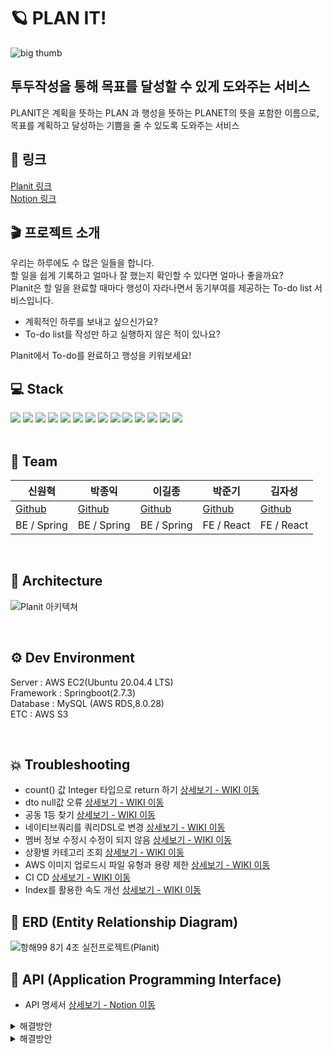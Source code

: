 # 🪐 PLAN IT!
![big thumb](https://user-images.githubusercontent.com/48500149/194043247-2e5d5751-10da-437b-8892-921b19126b2a.png)
<br/>

## 투두작성을 통해 목표를 달성할 수 있게 도와주는 서비스
PLANIT은 계획을 뜻하는 PLAN 과 행성을 뜻하는 PLANET의 뜻을 포함한 이름으로, 목표를 계획하고 달성하는 기쁨을 줄 수 있도록 도와주는 서비스

## 📌 링크
[Planit 링크](https://planit-todo.com)    
[Notion 링크](https://www.notion.so/4-d8656c9684f5477c917a81a0747e5144)

## 🎬 프로젝트 소개
우리는 하루에도 수 많은 일들을 합니다.<br>
할 일을 쉽게 기록하고 얼마나 잘 했는지 확인할 수 있다면 얼마나 좋을까요?<br>
Planit은 할 일을 완료할 때마다 행성이 자라나면서 동기부여를 제공하는 To-do list 서비스입니다.

- 계획적인 하루를 보내고 싶으신가요?<br>
- To-do list를 작성만 하고 실행하지 않은 적이 있나요?

Planit에서 To-do를 완료하고 행성을 키워보세요!

## 💻 Stack
<div>
  <img src="https://img.shields.io/badge/springBoot-6DB33F?style=for-the-badge&logo=spring&logoColor=white">
  <img src="https://img.shields.io/badge/java-007396?style=for-the-badge&logo=java&logoColor=white"> 
  <img src="https://img.shields.io/badge/mysql-4479A1?style=for-the-badge&logo=mysql&logoColor=white">
  <img src="https://img.shields.io/badge/ubuntu-FCC624?style=for-the-badge&logo=linux&logoColor=black"> 
  <img src="https://img.shields.io/badge/amazonaws-232F3E?style=for-the-badge&logo=amazonaws&logoColor=white">
  <img src="https://img.shields.io/badge/amazonec2-FF9900?style=for-the-badge&logo=amazonec2&logoColor=white">
  <img src="https://img.shields.io/badge/amazons3-569A31?style=for-the-badge&logo=amazons3&logoColor=white">
  <img src="https://img.shields.io/badge/github-181717?style=for-the-badge&logo=github&logoColor=white">
  <img src="https://img.shields.io/badge/postman-FF6C37?style=for-the-badge&logo=postman&logoColor=white">
  <img src="https://img.shields.io/badge/apachejmeter-D22128?style=for-the-badge&logo=apachejmeter&logoColor=white">
  <img src="https://img.shields.io/badge/notion-000000?style=for-the-badge&logo=notion&logoColor=white">
  <img src="https://camo.githubusercontent.com/f0cede42e8391ba6bb70096f58bc63c8f5c846ea5cde8f27327e571a99e9a3e0/68747470733a2f2f696d672e736869656c64732e696f2f62616467652f636f64656465706c6f792d3644423333463f7374796c653d666f722d7468652d6261646765266c6f676f3d636f64656465706c6f79266c6f676f436f6c6f723d7768697465" data-canonical-src="https://img.shields.io/badge/codedeploy-6DB33F?style=for-the-badge&amp;logo=codedeploy&amp;logoColor=white" style="max-width: 100%;">
  <img src="https://camo.githubusercontent.com/848a56128bd7fb616d4513033e90bdd63c7af1cf66a0e4e96c817cc514638499/68747470733a2f2f696d672e736869656c64732e696f2f62616467652f47697448756220416374696f6e732d3230383846463f7374796c653d666f722d7468652d6261646765266c6f676f3d47697448756220416374696f6e73266c6f676f436f6c6f723d7768697465" data-canonical-src="https://img.shields.io/badge/GitHub Actions-2088FF?style=for-the-badge&amp;logo=GitHub Actions&amp;logoColor=white" style="max-width: 100%;">
  <img src="https://camo.githubusercontent.com/c0f71772804c86d0f144ce923027aff25e8d761c6b791d2de6698607e21c5465/68747470733a2f2f696d672e736869656c64732e696f2f62616467652f677261646c652d3032333033413f7374796c653d666f722d7468652d6261646765266c6f676f3d677261646c65266c6f676f436f6c6f723d7768697465" data-canonical-src="https://img.shields.io/badge/gradle-02303A?style=for-the-badge&amp;logo=gradle&amp;logoColor=white" style="max-width: 100%;">
</div>

<br/>

## 🧙 Team
|신원혁|박종익|이길종|박준기|김자성
|---|---|---|---|---|
|[Github](https://github.com/god1hyuk)|[Github](https://github.com/ParkJong-ic)|[Github](https://github.com/Jongleee)|[Github](https://github.com/byjgpark)|[Github](https://github.com/jaseongkim)|
|BE / Spring|BE / Spring|BE / Spring|FE / React|FE / React|

<br/>

## :santa: Architecture

![Planit 아키텍쳐](https://user-images.githubusercontent.com/81502140/193481909-30765c17-2a8e-419c-bcfa-bea8736ebd18.png)

<br/>

## ⚙️ Dev Environment
Server : AWS EC2(Ubuntu 20.04.4 LTS) <br/>
Framework : Springboot(2.7.3) <br/>
Database : MySQL (AWS RDS,8.0.28) <br/>
ETC : AWS S3 <br/>

<br/>

## 💥 Troubleshooting

- count() 값 Integer 타입으로 return 하기 [상세보기 - WIKI 이동](https://github.com/hanghae-w8-t4-plan-it/backend/wiki/count()-%EA%B0%92-Integer-%ED%83%80%EC%9E%85%EC%9C%BC%EB%A1%9C-return-%ED%95%98%EA%B8%B0)
- dto null값 오류 [상세보기 - WIKI 이동](https://github.com/hanghae-w8-t4-plan-it/backend/wiki/dto-null%EA%B0%92-%EC%98%A4%EB%A5%98)
- 공동 1등 찾기 [상세보기 - WIKI 이동](https://github.com/hanghae-w8-t4-plan-it/backend/wiki/%EA%B3%B5%EB%8F%99-1%EB%93%B1-%EC%B0%BE%EA%B8%B0)
- 네이티브쿼리를 쿼리DSL로 변경 [상세보기 - WIKI 이동](https://github.com/hanghae-w8-t4-plan-it/backend/wiki/%EB%84%A4%EC%9D%B4%ED%8B%B0%EB%B8%8C%EC%BF%BC%EB%A6%AC%EB%A5%BC-%EC%BF%BC%EB%A6%ACDSL%EB%A1%9C-%EB%B3%80%EA%B2%BD)
- 멤버 정보 수정시 수정이 되지 않음 [상세보기 - WIKI 이동](https://github.com/hanghae-w8-t4-plan-it/backend/wiki/%EB%A9%A4%EB%B2%84-%EC%A0%95%EB%B3%B4-%EC%88%98%EC%A0%95%EC%8B%9C-%EC%88%98%EC%A0%95%EC%9D%B4-%EB%90%98%EC%A7%80-%EC%95%8A%EC%9D%8C)
- 상황별 카테고리 조회 [상세보기 - WIKI 이동](https://github.com/hanghae-w8-t4-plan-it/backend/wiki/%EC%83%81%ED%99%A9%EB%B3%84-%EC%B9%B4%ED%85%8C%EA%B3%A0%EB%A6%AC-%EC%A1%B0%ED%9A%8C)
- AWS 이미지 업로드시 파일 유형과 용량 제한 [상세보기 - WIKI 이동](https://github.com/hanghae-w8-t4-plan-it/backend/wiki/AWS-%EC%9D%B4%EB%AF%B8%EC%A7%80-%EC%97%85%EB%A1%9C%EB%93%9C%EC%8B%9C-%ED%8C%8C%EC%9D%BC-%EC%9C%A0%ED%98%95%EA%B3%BC-%EC%9A%A9%EB%9F%89-%EC%A0%9C%ED%95%9C)
- CI CD [상세보기 - WIKI 이동](https://github.com/hanghae-w8-t4-plan-it/backend/wiki/CI-CD)
- Index를 활용한 속도 개선 [상세보기 - WIKI 이동](https://github.com/hanghae-w8-t4-plan-it/backend/wiki/Index%EB%A5%BC-%ED%99%9C%EC%9A%A9%ED%95%9C-%EC%86%8D%EB%8F%84-%EA%B0%9C%EC%84%A0)

## 🔐 ERD (Entity Relationship Diagram) 

![항해99 8기 4조 실전프로젝트(Planit)](https://user-images.githubusercontent.com/81502140/193482178-64596c72-b759-4140-8b09-186d2742c9e3.png)
<br/>

## 📝 API (Application Programming Interface)

- API 명세서 [상세보기 - Notion 이동](https://sweltering-cord-bd3.notion.site/1c4a96627bf74288901618a1de857aa5?v=869e5e1976fb4e25992394381aa662c6)
<details>
<summary>해결방안</summary>
<div markdown="1">

![image](https://user-images.githubusercontent.com/108917552/194852598-471889d3-585a-492d-b8dd-c60004ab8176.png)
</details>
<details>
<summary>해결방안</summary>
<div markdown="1">
![image](https://user-images.githubusercontent.com/108917552/194852988-19aa8d00-5e5c-4f5f-b33f-4a0531bd1008.png)
</details>

<br/> 

